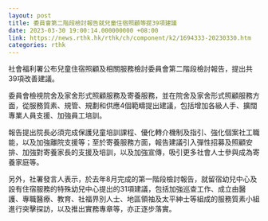 ```yaml
---
layout: post
title: 委員會第二階段檢討報告就兒童住宿照顧等提39項建議
date: 2023-03-30 19:00:14.000000000 +08:00
link: https://news.rthk.hk/rthk/ch/component/k2/1694333-20230330.htm
categories: rthk
---
```


社會福利署公布兒童住宿照顧及相關服務檢討委員會第二階段檢討報告，提出共39項改善建議。

委員會檢視院舍及家舍形式照顧服務及寄養服務，並在院舍及家舍形式照顧服務方面，從服務質素、規管、規劃和供應4個範疇提出建議，包括增加各級人手、擴闊專業人員支援、加強員工培訓。

報告提出院長必須完成保護兒童培訓課程、優化轉介機制及指引、強化個案社工職能，以及加強離院支援等；至於寄養服務方面，報告建議引入彈性招募及照顧安排、加強對寄養家長的支援及培訓，以及加強宣傳，吸引更多社會人士參與成為寄養家庭等。
 
另外，社署發言人表示，於去年8月完成的第一階段檢討報告，就留宿幼兒中心及設有住宿服務的特殊幼兒中心提出的31項建議，包括加強巡查工作、成立由醫護、專職醫療、教育、社福界別人士、地區領袖及太平紳士等組成的服務質素小組進行突擊探訪，以及推出實務專章等，亦正逐步落實。
